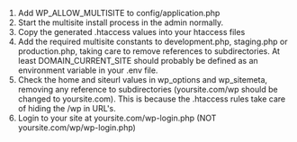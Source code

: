1. Add WP_ALLOW_MULTISITE to config/application.php
2. Start the multisite install process in the admin normally.
3. Copy the generated .htaccess values into your htaccess files
4. Add the required multisite constants to development.php, staging.php or production.php, taking care to remove references to subdirectories. At least DOMAIN_CURRENT_SITE should probably be defined as an environment variable in your .env file.
5. Check the home and siteurl values in wp_options and wp_sitemeta, removing any reference to subdirectories (yoursite.com/wp should be changed to yoursite.com). This is because the .htaccess rules take care of hiding the /wp in URL's.
6. Login to your site at yoursite.com/wp-login.php (NOT yoursite.com/wp/wp-login.php)
